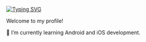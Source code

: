 [![Typing SVG](https://readme-typing-svg.demolab.com/?lines=Avid+Software+Engineer;Avid+Full+Stack+Developer)](https://git.io/typing-svg)

Welcome to my profile!

🌱 I’m currently learning Android and iOS development.

<!--
**tomscdxvi/tomscdxvi** is a ✨ _special_ ✨ repository because its `README.md` (this file) appears on your GitHub profile.
-->

